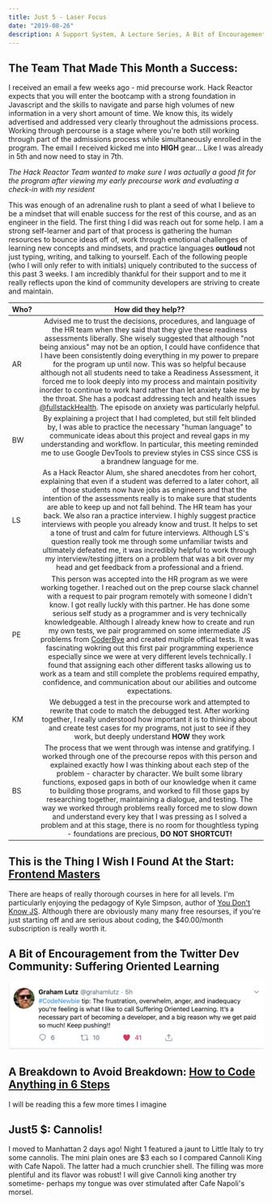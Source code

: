 ```yaml
---
title: Just 5 - Laser Focus
date: "2019-08-26"
description: A Support System, A Lecture Series, A Bit of Encouragement, An Empathetic Blog Post, A Dessert
---
```


## The Team That Made This Month a Success:

I received an email a few weeks ago - mid precourse work. Hack Reactor expects that you will enter the bootcamp with a strong foundation in Javascript and the skills to navigate and parse high volumes of new information in a very short amount of time. We know this, its widely advertised and addressed very clearly throughout the admissions process. Working through percourse is a stage where you're both still working through part of the admissions process while simultaneously enrolled in the program. The email I received kicked me into **HIGH** gear... Like I was already in 5th and now need to stay in 7th.

*The Hack Reactor Team wanted to make sure I was actually a good fit for the program after viewing my early precourse work and evaluating a check-in with my resident*

This was enough of an adrenaline rush to plant a seed of what I believe to be a mindset that will enable success for the rest of this course, and as an engineer in the field. The first thing I did was reach out for some help. I am a strong self-learner and part of that process is gathering the human resources to bounce ideas off of, work through emotional challenges of learning new concepts and mindsets, and practice languages **outloud** not just typing, writing, and talking to yourself. Each of the following people (who I will only refer to with initials) uniquely contributed to the success of this past 3 weeks. I am incredibly thankful for their support and to me it really reflects upon the kind of community developers are striving to create and maintain.

| Who? | How did they help??  |
| ---- |:-------------:| 
| AR | Advised me to trust the decisions, procedures, and language of the HR team when they said that they give these readiness assessments liberally. She wisely suggested that although "not being anxious" may not be an option, I could have confidence that I have been consistently doing everything in my power to prepare for the program up until now. This was so helpful because although not all students need to take a Readiness Assessment, it forced me to look deeply into my process and maintain positivity inorder to continue to work hard rather than let anxiety take me by the throat. She has a podcast addressing tech and health issues [@fullstackHealth](https://fullstack.health/). The episode on anxiety was particularly helpful.| 
| BW | By explaining a project that I had completed, but still felt blinded by, I was able to practice the necessary "human language" to communicate ideas about this project and reveal gaps in my understanding and workflow. In particular, this meeting reminded me to use Google DevTools to preview styles in CSS since CSS is a brandnew language for me.| 
| LS | As a Hack Reactor Alum, she shared anecdotes from her cohort, explaining that even if a student was deferred to a later cohort, all of those students now have jobs as engineers and that the intention of the assessments really is to make sure that students are able to keep up and not fall behind. The HR team has your back. We also ran a practice interview. I highly suggest practice interviews with people you already know and trust. It helps to set a tone of trust and calm for future interviews. Although LS's question really took me through some unfamiliar twists and ultimately defeated me, it was incredibly helpful to work through my interview/testing jitters on a problem that was a bit over my head and get feedback from a professional and a friend.| 
| PE | This person was accepted into the HR program as we were working together. I reached out on the prep course slack channel with a request to pair program remotely with someone I didn't know. I got really luckly with this partner. He has done some serious self study as a programmer and is very technically knowledgeable. Although I already knew how to create and run my own tests, we pair programmed on some intermediate JS problems from [CoderBye](https://coderbyte.com/) and created multiple offical tests. It was fascinating wokring out this first pair programming experience especially since we were at very different levels technically. I found that assigning each other different tasks allowing us to work as a team and still complete the problems required empathy, confidence, and communication about our abilities and outcome expectations.|
| KM | We debugged a test in the precourse work and attempted to rewrite that code to match the debugged test. After working together, I really understood how important it is to thinking about and create test cases for my programs, not just to see if they work, but deeply understand **HOW** they work|
| BS | The process that we went through was intense and gratifying. I worked through one of the precourse repos with this person and explained exactly how I was thinking about each step of the problem - character by character. We built some library functions, exposed gaps in both of our knowledge when it came to building those programs, and worked to fill those gaps by researching together, maintaining a dialogue, and testing. The way we worked through problems really forced me to slow down and understand every key that I was pressing as I solved a problem and at this stage, there is no room for thoughtless typing - foundations are precious, **DO NOT SHORTCUT!**|

## This is the Thing I Wish I Found At the Start: [Frontend Masters](www.https://frontendmasters.com)

There are heaps of really thorough courses in here for all levels. I'm particularly enjoying the pedagogy of Kyle Simpson, author of [You Don't Know JS](https://www.amazon.com/gp/bookseries/B01N9EBP9V). Although there are obviously many many free resourses, if you're just starting off and are serious about coding, the $40.00/month subscription is really worth it.

## A Bit of Encouragement from the Twitter Dev Community: Suffering Oriented Learning
![twitterEncouragement](./grahamlutz.png)

## A Breakdown to Avoid Breakdown: [How to Code Anything in 6 Steps](https://leewarrick.com/blog/how-to-learn-anything/)

I will be reading this a few more times I imagine

## Just5 $: Cannolis!
I moved to Manhattan 2 days ago! Night 1 featured a jaunt to Little Italy to try some cannolis. The mini plain ones are $3 each so I compared Cannoli King with Cafe Napoli. The latter had a much crunchier shell. The filling was more plentiful and its flavor was robust! I will give Cannoli king another try sometime- perhaps my tongue was over stimulated after Cafe Napoli's morsel.

